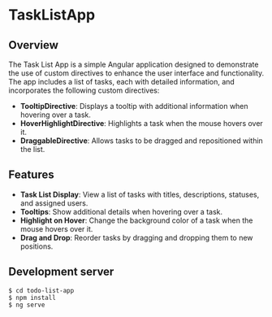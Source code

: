 # TaskListApp

## Overview

The Task List App is a simple Angular application designed to demonstrate the use of custom directives to enhance the user interface and functionality. The app includes a list of tasks, each with detailed information, and incorporates the following custom directives:

* **TooltipDirective**: Displays a tooltip with additional information when hovering over a task.
* **HoverHighlightDirective**: Highlights a task when the mouse hovers over it.
* **DraggableDirective**: Allows tasks to be dragged and repositioned within the list.

## Features

* **Task List Display**: View a list of tasks with titles, descriptions, statuses, and assigned users.
* **Tooltips**: Show additional details when hovering over a task.
* **Highlight on Hover**: Change the background color of a task when the mouse hovers over it.
* **Drag and Drop**: Reorder tasks by dragging and dropping them to new positions.

## Development server
  ```
  $ cd todo-list-app
  $ npm install
  $ ng serve
 

